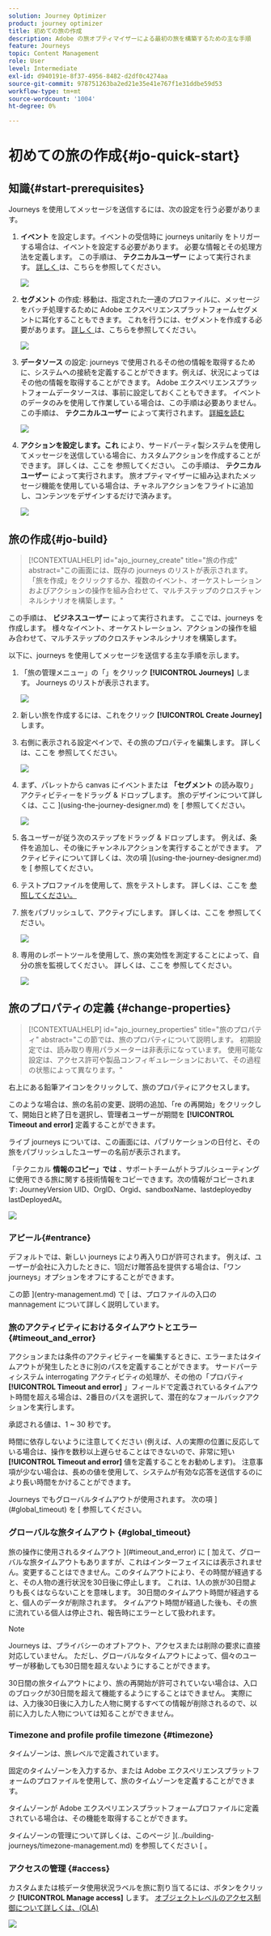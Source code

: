 ```yaml
---
solution: Journey Optimizer
product: journey optimizer
title: 初めての旅の作成
description: Adobe の旅オプティマイザーによる最初の旅を構築するための主な手順
feature: Journeys
topic: Content Management
role: User
level: Intermediate
exl-id: d940191e-8f37-4956-8482-d2df0c4274aa
source-git-commit: 978751263ba2ed21e35e41e767f1e31ddbe59d53
workflow-type: tm+mt
source-wordcount: '1004'
ht-degree: 0%

---
```


# 初めての旅の作成{#jo-quick-start}

## 知識{#start-prerequisites}

Journeys を使用してメッセージを送信するには、次の設定を行う必要があります。

1. **イベント** を設定します。イベントの受信時に journeys unitarily をトリガーする場合は、イベントを設定する必要があります。 必要な情報とその処理方法を定義します。 この手順は、 **テクニカルユーザー** によって実行されます。 [詳しく ](../event/about-events.md) は、こちらを参照してください。

   ![](assets/jo-event7bis.png)

1. **セグメント** の作成: 移動は、指定された一連のプロファイルに、メッセージをバッチ処理するために Adobe エクスペリエンスプラットフォームセグメントに耳化することもできます。 これを行うには、セグメントを作成する必要があります。 [詳しく ](../segment/about-segments.md) は、こちらを参照してください。

   ![](assets/segment2.png)

1. **データソース** の設定: journeys で使用されるその他の情報を取得するために、システムへの接続を定義することができます。例えば、状況によってはその他の情報を取得することができます。 Adobe エクスペリエンスプラットフォームデータソースは、事前に設定しておくこともできます。 イベントのデータのみを使用して作業している場合は、この手順は必要ありません。 この手順は、 **テクニカルユーザー** によって実行されます。 [詳細を読む](../datasource/about-data-sources.md)

   ![](assets/jo-datasource.png)

1. **アクションを設定します。これ** により、サードパーティ製システムを使用してメッセージを送信している場合に、カスタムアクションを作成することができます。 詳しくは、ここを [ ](../action/action.md) 参照してください。 この手順は、 **テクニカルユーザー** によって実行されます。 旅オプティマイザーに組み込まれたメッセージ機能を使用している場合は、チャネルアクションをフライトに追加し、コンテンツをデザインするだけで済みます。

   ![](assets/custom2.png)

## 旅の作成{#jo-build}

>[!CONTEXTUALHELP]
>id="ajo_journey_create"
>title="旅の作成"
>abstract="この画面には、既存の journeys のリストが表示されます。 「旅を作成」をクリックするか、複数のイベント、オーケストレーションおよびアクションの操作を組み合わせて、マルチステップのクロスチャンネルシナリオを構築します。"

この手順は、 **ビジネスユーザー** によって実行されます。 ここでは、journeys を作成します。 様々なイベント、オーケストレーション、アクションの操作を組み合わせて、マルチステップのクロスチャンネルシナリオを構築します。

以下に、journeys を使用してメッセージを送信する主な手順を示します。

1. 「旅の管理メニュー」の「」をクリック **[!UICONTROL Journeys]** します。 Journeys のリストが表示されます。

   ![](assets/interface-journeys.png)

1. 新しい旅を作成するには、これをクリック **[!UICONTROL Create Journey]** します。

1. 右側に表示される設定ペインで、その旅のプロパティを編集します。 詳しくは、ここを [ ](journey-gs.md#change-properties) 参照してください。

   ![](assets/jo-properties.png)

1. まず、パレットから canvas にイベントまたは **「セグメント** の読み取り」アクティビティーをドラッグ &amp; ドロップします。 旅のデザインについて詳しくは、ここ ](using-the-journey-designer.md) を [ 参照してください。

   ![](assets/read-segment.png)

1. 各ユーザーが従う次のステップをドラッグ &amp; ドロップします。 例えば、条件を追加し、その後にチャンネルアクションを実行することができます。 アクティビティについて詳しくは、次の項 ](using-the-journey-designer.md) を [ 参照してください。

1. テストプロファイルを使用して、旅をテストします。 詳しくは、ここを [ 参照してください。](testing-the-journey.md)

1. 旅をパブリッシュして、アクティブにします。 詳しくは、ここを [ ](publishing-the-journey.md) 参照してください。

   ![](assets/jo-journeyuc2_32bis.png)

1. 専用のレポートツールを使用して、旅の実効性を測定することによって、自分の旅を監視してください。 詳しくは、ここを [ ](../reports/live-report.md) 参照してください。

   ![](assets/jo-dynamic_report_journey_12.png)

## 旅のプロパティの定義 {#change-properties}

>[!CONTEXTUALHELP]
>id="ajo_journey_properties"
>title="旅のプロパティ"
>abstract="この節では、旅のプロパティについて説明します。 初期設定では、読み取り専用パラメーターは非表示になっています。 使用可能な設定は、アクセス許可や製品コンフィギュレーションにおいて、その過程の状態によって異なります。"

右上にある鉛筆アイコンをクリックして、旅のプロパティにアクセスします。

このような場合は、旅の名前の変更、説明の追加、「re の再開始」をクリックして、開始日と終了日を選択し、管理者ユーザーが期間を **[!UICONTROL Timeout and error]** 定義することができます。

ライブ journeys については、この画面には、パブリケーションの日付と、その旅をパブリッシュしたユーザーの名前が表示されます。

「テクニカル **情報のコピー」では** 、サポートチームがトラブルシューティングに使用できる旅に関する技術情報をコピーできます。次の情報がコピーされます: JourneyVersion UID、OrgID、Orgid、sandboxName、lastdeployedby lastDeployedAt。

![](assets/journey32.png)

### アピール{#entrance}

デフォルトでは、新しい journeys により再入り口が許可されます。 例えば、ユーザーが会社に入力したときに、1回だけ贈答品を提供する場合は、「ワン journeys」オプションをオフにすることができます。

この節 ](entry-management.md) で [ は、プロファイルの入口の mannagement について詳しく説明しています。

### 旅のアクティビティにおけるタイムアウトとエラー {#timeout_and_error}

アクションまたは条件のアクティビティーを編集するときに、エラーまたはタイムアウトが発生したときに別のパスを定義することができます。 サードパーティシステム interrogating アクティビティの処理が、その他の「プロパティ **[!UICONTROL Timeout and  error]** 」フィールドで定義されているタイムアウト時間を超える場合は、2番目のパスを選択して、潜在的なフォールバックアクションを実行します。

承認される値は、1 ~ 30 秒です。

時間に依存しないように注意してください (例えば、人の実際の位置に反応している場合は、操作を数秒以上遅らせることはできないので、非常に短い **[!UICONTROL Timeout and error]** 値を定義することをお勧めします)。 注意事項が少ない場合は、長めの値を使用して、システムが有効な応答を送信するのにより長い時間をかけることができます。

Journeys でもグローバルタイムアウトが使用されます。 次の項 ](#global_timeout) を [ 参照してください。

### グローバルな旅タイムアウト {#global_timeout}

旅の操作に使用されるタイムアウト ](#timeout_and_error) に [ 加えて、グローバルな旅タイムアウトもありますが、これはインターフェイスには表示されません。変更することはできません。このタイムアウトにより、その時間が経過すると、その人物の進行状況を30日後に停止します。 これは、1人の旅が30日間よりも長くはならないことを意味します。 30日間のタイムアウト時間が経過すると、個人のデータが削除されます。 タイムアウト時間が経過した後も、その旅に流れている個人は停止され、報告時にエラーとして扱われます。

>[!NOTE]
>
>Journeys は、プライバシーのオプトアウト、アクセスまたは削除の要求に直接対応していません。 ただし、グローバルなタイムアウトによって、個々のユーザーが移動しても30日間を超えないようにすることができます。

30日間の旅タイムアウトにより、旅の再開始が許可されていない場合は、入口のブロックが30日間を超えて機能するようにすることはできません。 実際には、入力後30日後に入力した人物に関するすべての情報が削除されるので、以前に入力した人物については知ることができません。

### Timezone and profile profile timezone {#timezone}

タイムゾーンは、旅レベルで定義されています。

固定のタイムゾーンを入力するか、または Adobe エクスペリエンスプラットフォームのプロファイルを使用して、旅のタイムゾーンを定義することができます。

タイムゾーンが Adobe エクスペリエンスプラットフォームプロファイルに定義されている場合は、その機能を取得することができます。

タイムゾーンの管理について詳しくは、このページ ](../building-journeys/timezone-management.md) を参照してください [ 。

### アクセスの管理 {#access}

カスタムまたは核データ使用状況ラベルを旅に割り当てるには、ボタンをクリック **[!UICONTROL Manage access]** します。 [オブジェクトレベルのアクセス制御について詳しくは、(OLA)](../administration/object-based-access.md)

![](assets/journeys-manage-access.png)
